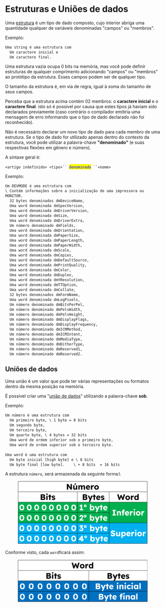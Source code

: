 # Estruturas e Uniões de dados

Uma [estrutura](https://en.wikipedia.org/wiki/Record\_\(computer\_science\)) é um tipo de dado composto, cujo interior abriga uma quantidade qualquer de variáveis denominadas "campos" ou "membros".&#x20;

Exemplo:&#x20;

```
Uma string é uma estrutura com 
  Um caractere inicial e 
  Um caractere final.
```

Uma estrutura vazia ocupa 0 bits na memória, mas você pode definir estruturas de qualquer comprimento adicionando "campos" ou "membros" ao protótipo da estrutura. Esses campos podem ser de qualquer tipo.

O tamanho da estrutura é, em via de regra, igual à soma do tamanho de seus campos.

Perceba que a estrutura acima contém 02 membros: o **caractere inicial** e o **caractere final**. isto só é possível por causa que estes tipos já haviam sido declarados previamente (caso contrário o compilador emitiria uma mensagem de erro informando que o tipo de dado declarado não foi reconhecido).&#x20;

Não é necessário declarar um novo tipo de dado para cada membro de uma estrutura. Se o tipo de dado for utilizado apenas dentro do contexto da estrutura, você pode utilizar a palavra-chave **"denominado"** (e suas respectivas flexões em gênero e número).

A sintaxe geral é:

`<artigo indefinido> <tipo>`` `<mark style="color:blue;">`denominado`</mark>` ``<nome>`

Exemplo:

```
Um DEVMODE é uma estrutura com
\ Contém informações sobre a inicialização de uma impressora ou MONITOR.
  32 bytes denominados dmDeviceName,
  Uma word denominada dmSpecVersion,
  Uma word denominada dmDriverVersion,
  Uma word denominada dmSize,
  Uma word denominada dmDriverExtra,
  Um número denominado dmFields,
  Uma word denominada dmOrientation,
  Uma word denominada dmPaperSize,
  Uma word denominada dmPaperLength,
  Uma word denominada dmPaperWidth,
  Uma word denominada dmScale,
  Uma word denominada dmCopies,
  Uma word denominada dmDefaultSource,
  Uma word denominada dmPrintQuality,
  Uma word denominada dmColor,
  Uma word denominada dmDuplex,
  Uma word denominada dmYResolution,
  Uma word denominada dmTTOption,
  Uma word denominada dmCollate,
  32 bytes denominados dmFormName,
  Uma word denominada dmLogPixels,
  Um número denominado dmBitsPerPel,
  Um número denominado dmPelsWidth,
  Um número denominado dmPelsHeight,
  Um número denominado dmDisplayFlags,
  Um número denominado dmDisplayFrequency,
  Um número denominado dmICMMethod,
  Um número denominado dmICMIntent,
  Um número denominado dmMediaType,
  Um número denominado dmDitherType,
  Um número denominado dmReserved1,
  Um número denominado dmReserved2.
```

## Uniões de dados

Uma união é um valor que pode ter várias representações ou formatos dentro da mesma posição na memória.

É possível criar uma "[união](https://en.wikipedia.org/wiki/Union\_type)[ de dados](https://en.wikipedia.org/wiki/Union\_type)" utilizando a palavra-chave **sob**.

Exemplo:

```
Um número é uma estrutura com
  Um primeiro byte, \ 1 byte = 8 bits
  Um segundo byte,
  Um terceiro byte,
  Um quarto byte, \ 4 bytes = 32 bits
  Uma word de ordem inferior sob o primeiro byte,
  Uma word de ordem superior sob o terceiro byte.
  
Uma word é uma estrutura com
  Um byte inicial [high byte] e \ 8 bits
  Um byte final [low byte].    \ + 8 bits  = 16 bits
```

A estrutura `número`, será armazenada da seguinte forma:\


<figure><img src=".gitbook/assets/image.png" alt=""><figcaption></figcaption></figure>

Conforme visto, cada `word`ficará assim:

<figure><img src=".gitbook/assets/image (1).png" alt=""><figcaption></figcaption></figure>

